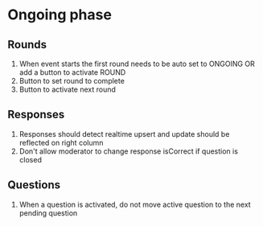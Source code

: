 # Ongoing phase
## Rounds
1. When event starts the first round needs to be auto set to ONGOING OR add a button to activate ROUND
2. Button to set round to complete
3. Button to activate next round

## Responses
1. Responses should detect realtime upsert and update should be reflected on right column
2. Don't allow moderator to change response isCorrect if question is closed

## Questions
1. When a question is activated, do not move active question to the next pending question